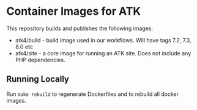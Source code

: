 # Container Images for ATK

This repository builds and publishes the following images:

 - atk4/build - build image used in our workflows. Will have tags 7.2, 7.3, 8.0 etc
 - atk4/site - a core image for running an ATK site. Does not include any PHP dependencies.

## Running Locally

Run `make rebuild` to regenerate Dockerfiles and to rebuild all docker images.